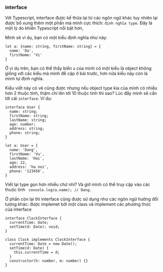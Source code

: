 ### interface

Với Typescript, interface được kế thừa lại từ các ngôn ngữ khác tuy nhiên lại được bổ xung thêm một phần mà mình cực thích: `định nghĩa type`. Đây là một lý do khiến Typescript nổi bật hơn,

Mình sẽ ví dụ, bạn có một kiểu định nghĩa như này:

```
let a: {name: string, firstName: string} = {
  name: 'Da',
  firstName: 'Vi'
}
```

Ở ví dụ trên, bạn có thể thấy biến `a` của mình có một kiểu là object không giống với các kiểu mà mình đề cập ở bài trước, hơn nữa kiểu này còn là mình tự định nghĩa.

Kiểu viết này có vẻ cũng được nhưng nếu object type kia của mình có nhiều hơn 2 thuộc tính, thậm chí lên tới 10 thuộc tính thì sao? Lúc đấy mình sẽ cần tới cái `interface`.
Ví dụ:

```
interface User {
  name: string;
  firstName: string;
  lastName: string;
  age: number;
  address: string;
  phone: string;
}

let a: User = {
  name: 'Dang',
  firstName: 'Vu',
  lastName: 'Hai',
  age: 22,
  address: 'ha noi',
  phone: '123456',
}
```

Viết lại type gọn hơn nhiều chứ nhỉ? Và giờ mình có thể truy cập vào các thuộc tính ` console.log(a.name); // Dang.`

Ở phần còn lại thì interface cũng được sử dụng như các ngôn ngữ hướng đối tượng khác: được implemet bởi một class và implement các phương thức của interface

```
interface ClockInterface {
  currentTime: Date;
  setTime(d: Date): void;
}

class Clock implements ClockInterface {
  currentTime: Date = new Date();
  setTime(d: Date) {
    this.currentTime = d;
  }
  constructor(h: number, m: number) {}
}
```
